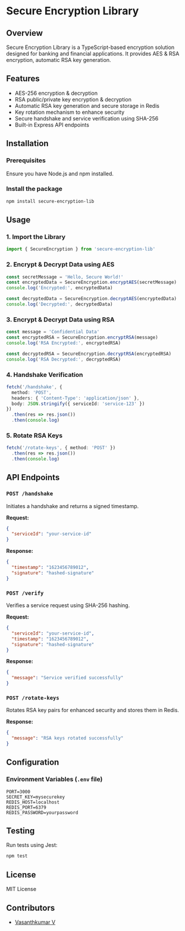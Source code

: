 # Secure Encryption Library

## Overview

Secure Encryption Library is a TypeScript-based encryption solution designed for banking and financial applications. It provides AES & RSA encryption, automatic RSA key generation.

## Features

- AES-256 encryption & decryption
- RSA public/private key encryption & decryption
- Automatic RSA key generation and secure storage in Redis
- Key rotation mechanism to enhance security
- Secure handshake and service verification using SHA-256
- Built-in Express API endpoints

## Installation

### Prerequisites

Ensure you have Node.js and npm installed.

### Install the package

```sh
npm install secure-encryption-lib
```

## Usage

### 1. Import the Library

```typescript
import { SecureEncryption } from 'secure-encryption-lib'
```

### 2. Encrypt & Decrypt Data using AES

```typescript
const secretMessage = 'Hello, Secure World!'
const encryptedData = SecureEncryption.encryptAES(secretMessage)
console.log('Encrypted:', encryptedData)

const decryptedData = SecureEncryption.decryptAES(encryptedData)
console.log('Decrypted:', decryptedData)
```

### 3. Encrypt & Decrypt Data using RSA

```typescript
const message = 'Confidential Data'
const encryptedRSA = SecureEncryption.encryptRSA(message)
console.log('RSA Encrypted:', encryptedRSA)

const decryptedRSA = SecureEncryption.decryptRSA(encryptedRSA)
console.log('RSA Decrypted:', decryptedRSA)
```

### 4. Handshake Verification

```typescript
fetch('/handshake', {
  method: 'POST',
  headers: { 'Content-Type': 'application/json' },
  body: JSON.stringify({ serviceId: 'service-123' })
})
  .then(res => res.json())
  .then(console.log)
```

### 5. Rotate RSA Keys

```typescript
fetch('/rotate-keys', { method: 'POST' })
  .then(res => res.json())
  .then(console.log)
```

## API Endpoints

### `POST /handshake`

Initiates a handshake and returns a signed timestamp.

**Request:**

```json
{
  "serviceId": "your-service-id"
}
```

**Response:**

```json
{
  "timestamp": "1623456789012",
  "signature": "hashed-signature"
}
```

### `POST /verify`

Verifies a service request using SHA-256 hashing.

**Request:**

```json
{
  "serviceId": "your-service-id",
  "timestamp": "1623456789012",
  "signature": "hashed-signature"
}
```

**Response:**

```json
{
  "message": "Service verified successfully"
}
```

### `POST /rotate-keys`

Rotates RSA key pairs for enhanced security and stores them in Redis.

**Response:**

```json
{
  "message": "RSA keys rotated successfully"
}
```

## Configuration

### Environment Variables (`.env` file)

```env
PORT=3000
SECRET_KEY=mysecurekey
REDIS_HOST=localhost
REDIS_PORT=6379
REDIS_PASSWORD=yourpassword
```

## Testing

Run tests using Jest:

```sh
npm test
```

## License

MIT License

## Contributors

- [Vasanthkumar V](https://github.com/)

